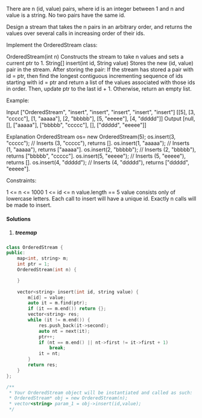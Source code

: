 There are n (id, value) pairs, where id is an integer between 1 and n and value is a string. No two pairs have the same id.

Design a stream that takes the n pairs in an arbitrary order, and returns the values over several calls in increasing order of their ids.

Implement the OrderedStream class:

OrderedStream(int n) Constructs the stream to take n values and sets a current ptr to 1.
String[] insert(int id, String value) Stores the new (id, value) pair in the stream. After storing the pair:
If the stream has stored a pair with id = ptr, then find the longest contiguous incrementing sequence of ids starting with id = ptr and return a list of the values associated with those ids in order. Then, update ptr to the last id + 1.
Otherwise, return an empty list.
 

Example:



Input
["OrderedStream", "insert", "insert", "insert", "insert", "insert"]
[[5], [3, "ccccc"], [1, "aaaaa"], [2, "bbbbb"], [5, "eeeee"], [4, "ddddd"]]
Output
[null, [], ["aaaaa"], ["bbbbb", "ccccc"], [], ["ddddd", "eeeee"]]

Explanation
OrderedStream os= new OrderedStream(5);
os.insert(3, "ccccc"); // Inserts (3, "ccccc"), returns [].
os.insert(1, "aaaaa"); // Inserts (1, "aaaaa"), returns ["aaaaa"].
os.insert(2, "bbbbb"); // Inserts (2, "bbbbb"), returns ["bbbbb", "ccccc"].
os.insert(5, "eeeee"); // Inserts (5, "eeeee"), returns [].
os.insert(4, "ddddd"); // Inserts (4, "ddddd"), returns ["ddddd", "eeeee"].
 

Constraints:

1 <= n <= 1000
1 <= id <= n
value.length == 5
value consists only of lowercase letters.
Each call to insert will have a unique id.
Exactly n calls will be made to insert.


#### Solutions


1. ##### treemap

```cpp
class OrderedStream {
public:
    map<int, string> m;
    int ptr = 1;
    OrderedStream(int n) {

    }
    
    vector<string> insert(int id, string value) {
        m[id] = value;
        auto it = m.find(ptr);
        if (it == m.end()) return {};
        vector<string> res;
        while (it != m.end()) {
            res.push_back(it->second);
            auto nt = next(it);
            ptr++;
            if (nt == m.end() || nt->first != it->first + 1)
                break;
            it = nt;
        }
        return res;
    }
};

/**
 * Your OrderedStream object will be instantiated and called as such:
 * OrderedStream* obj = new OrderedStream(n);
 * vector<string> param_1 = obj->insert(id,value);
 */
```
